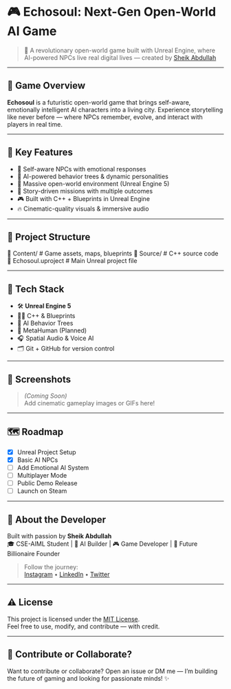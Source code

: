 # 🎮 Echosoul: Next-Gen Open-World AI Game

> 🚀 A revolutionary open-world game built with Unreal Engine, where AI-powered NPCs live real digital lives — created by [Sheik Abdullah](https://github.com/yourusername)

---

## 🌟 Game Overview

**Echosoul** is a futuristic open-world game that brings self-aware, emotionally intelligent AI characters into a living city. Experience storytelling like never before — where NPCs remember, evolve, and interact with players in real time.

---

## 🧠 Key Features

- 🤖 Self-aware NPCs with emotional responses
- 🧬 AI-powered behavior trees & dynamic personalities
- 🌆 Massive open-world environment (Unreal Engine 5)
- 🎯 Story-driven missions with multiple outcomes
- 🎮 Built with C++ + Blueprints in Unreal Engine
- 🔥 Cinematic-quality visuals & immersive audio

---

## 🧱 Project Structure

📁 Content/           # Game assets, maps, blueprints 📁 Source/            # C++ source code 📄 Echosoul.uproject  # Main Unreal project file

---

## 🚀 Tech Stack

- 🛠️ **Unreal Engine 5**
- 👨‍💻 C++ & Blueprints
- 🧠 AI Behavior Trees
- 🎨 MetaHuman (Planned)
- 🎧 Spatial Audio & Voice AI
- 🗂️ Git + GitHub for version control

---

## 📸 Screenshots

> *(Coming Soon)*  
> Add cinematic gameplay images or GIFs here!

---

## 🗺️ Roadmap

- [x] Unreal Project Setup
- [x] Basic AI NPCs
- [ ] Add Emotional AI System
- [ ] Multiplayer Mode
- [ ] Public Demo Release
- [ ] Launch on Steam

---

## 🧠 About the Developer

Built with passion by **Sheik Abdullah**  
🎓 CSE-AIML Student | 🧠 AI Builder | 🎮 Game Developer | 🚀 Future Billionaire Founder

> Follow the journey:  
[Instagram](https://instagram.com/yourprofile) • [LinkedIn](https://linkedin.com/in/yourprofile) • [Twitter](https://twitter.com/yourprofile)

---

## ⚠️ License

This project is licensed under the [MIT License](LICENSE).  
Feel free to use, modify, and contribute — with credit.

---

## 💌 Contribute or Collaborate?

Want to contribute or collaborate? Open an issue or DM me — I’m building the future of gaming and looking for passionate minds! ✨
